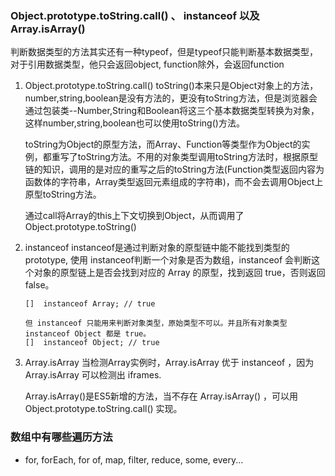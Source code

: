 ### Object.prototype.toString.call() 、 instanceof 以及 Array.isArray()
判断数据类型的方法其实还有一种typeof，但是typeof只能判断基本数据类型，对于引用数据类型，他只会返回object,
function除外，会返回function

1. Object.prototype.toString.call()
    toString()本来只是Object对象上的方法，number,string,boolean是没有方法的，更没有toString方法，但是浏览器会通过包装类--Number,String和Boolean将这三个基本数据类型转换为对象，这样number,string,boolean也可以使用toString()方法。 

    toString为Object的原型方法，而Array、Function等类型作为Object的实例，都重写了toString方法。不用的对象类型调用toString方法时，根据原型链的知识，调用的是对应的重写之后的toString方法(Function类型返回内容为函数体的字符串，Array类型返回元素组成的字符串)，而不会去调用Object上原型toString方法。

    通过call将Array的this上下文切换到Object，从而调用了Object.prototype.toString()

2. instanceof
    instanceof是通过判断对象的原型链中能不能找到类型的prototype,
    使用 instanceof判断一个对象是否为数组，instanceof 会判断这个对象的原型链上是否会找到对应的 Array 的原型，找到返回 true，否则返回 false。

    ```
    []  instanceof Array; // true

    但 instanceof 只能用来判断对象类型，原始类型不可以。并且所有对象类型 instanceof Object 都是 true。
    []  instanceof Object; // true
    ```

3. Array.isArray
    当检测Array实例时，Array.isArray 优于 instanceof ，因为 Array.isArray 可以检测出 iframes.

    Array.isArray()是ES5新增的方法，当不存在 Array.isArray() ，可以用 Object.prototype.toString.call() 实现。

### 数组中有哪些遍历方法
- for, forEach, for of, map, filter, reduce, some, every...